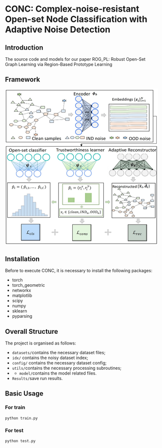 # CONC: Complex-noise-resistant Open-set Node Classification with Adaptive Noise Detection
## Introduction
The source code and models for our paper ROG_PL: Robust Open-Set Graph Learning via Region-Based Prototype Learning
## Framework
![image](https://github.com/Iewoaixil/CONC/blob/main/framework.jpg)

## Installation
Before to execute CONC, it is necessary to install the following packages:

* torch
* torch_geometric
* networkx
* matplotlib
* scipy
* numpy
* sklearn
* pyparsing

## Overall Structure

The project is organised as follows:

* `datasets/`contains the necessary dataset files;
* `idx/` contains the noisy dataset index;
* `config/` contains the necessary dataset config;
* `utils/`contains the necessary processing subroutines;
* * `model/`contains the model related files.
* `Results/`save run results.


## Basic Usage

### For train
```shell
python train.py
```

### For test
```shell
python test.py
```


